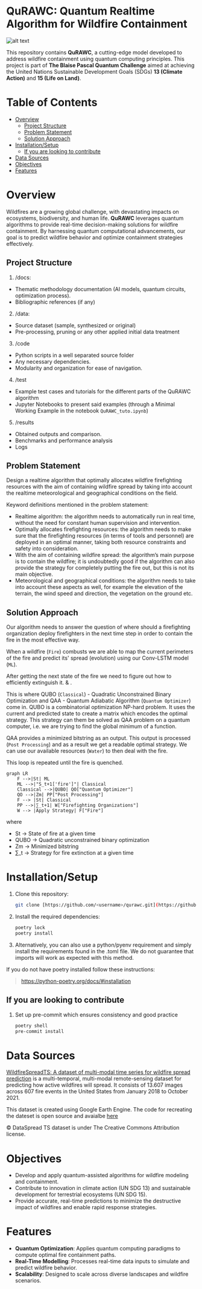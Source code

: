# QuRAWC: Quantum Realtime Algorithm for Wildfire Containment <!-- omit from toc -->

![alt text](https://i.imgur.com/gelCKe3.png=50x50)

This repository contains **QuRAWC**, a cutting-edge model developed to address wildfire containment using quantum
computing principles. This project is part of **The Blaise Pascal Quantum Challenge** aimed at achieving the United
Nations Sustainable Development Goals (SDGs) **13 (Climate Action)** and **15 (Life on Land)**.

# Table of Contents <!-- omit from toc -->

- [Overview](#overview)
  - [Project Structure](#project-structure)
  - [Problem Statement](#problem-statement)
  - [Solution Approach](#solution-approach)
- [Installation/Setup](#installationsetup)
  - [If you are looking to contribute](#if-you-are-looking-to-contribute)
- [Data Sources](#data-sources)
- [Objectives](#objectives)
- [Features](#features)

# Overview

Wildfires are a growing global challenge, with devastating impacts on ecosystems, biodiversity, and human life. **QuRAWC** leverages quantum algorithms to provide real-time decision-making solutions for wildfire containment.
By harnessing quantum computational advancements, our goal is to predict wildfire behavior and optimize containment strategies effectively.

## Project Structure

1. /docs:

- Thematic methodology documentation (AI models, quantum circuits,
  optimization process).
- Bibliographic references (if any)

2. /data:

- Source dataset (sample, synthesized or original)
- Pre-processing, pruning or any other applied initial data treatment

3. /code

- Python scripts in a well separated source folder
- Any necessary dependencies.
- Modularity and organization for ease of navigation.

4. /test

- Example test cases and tutorials for the different parts of the QuRAWC algorithm
- Jupyter Notebooks to present said examples (through a Minimal Working Example in the notebook `QuRAWC_tuto.ipynb`)

5. /results

- Obtained outputs and comparison.
- Benchmarks and performance analysis
- Logs

## Problem Statement

Design a realtime algorithm that optimally allocates wildfire firefighting resources with the aim of containing wildfire spread by taking into account the realtime meteorological and geographical conditions on the field.

Keyword definitions mentioned in the problem statement:

- Realtime algorithm: the algorithm needs to automatically run in real time, without the need for constant human supervision and intervention.
- Optimally allocates firefighting resources: the algorithm needs to make sure that the firefighting resources (in terms of tools and personnel) are deployed in an optimal manner, taking both resource constraints and safety into consideration.
- With the aim of containing wildfire spread: the algorithm’s main purpose is to contain the wildfire; it is undoubtedly good if the algorithm can also provide the strategy for completely putting the fire out, but this is not its main objective.
- Meteorological and geographical conditions: the algorithm needs to take into account these aspects as well, for example the elevation of the terrain, the wind speed and direction, the vegetation on the ground etc.

## Solution Approach

Our algorithm needs to answer the question of where should a firefighting organization deploy firefighters in the next time step in order to contain the fire in the most effective way.

When a wildfire (`Fire`) combusts we are able to map the current perimeters of the fire and predict its' spread (evolution) using our Conv-LSTM model (`ML`).

After getting the next state of the fire we need to figure out how to efficiently extinguish it. & .

This is where QUBO (`Classical`) - Quadratic Unconstrained Binary Optimization and QAA - Quantum Adiabatic Algorithm (`Quantum Optimizer`) come in.
QUBO is a combinatorial optimization NP-hard problem. It uses the current and predicted state to create a matrix which encodes the optimal strategy. This strategy can them be solved as QAA problem on a quantum computer, i.e. we are trying to find the global minimum of a function.

QAA provides a minimized bitstring as an output. This output is processed (`Post Processing`) and as a result we get a readable optimal strategy. We can use our available resources (`Water`) to then deal with the fire.

This loop is repeated until the fire is quenched.

```mermaid
graph LR
    F -->|St| ML
    ML -->|"S_t+1['fire']"| Classical
    Classical -->|QUBO| QO["Quantum Optimizer"]
    QO -->|Zm| PP["Post Processing"]
    F --> |St| Classical
    PP -->|∑_t+1| W["Firefighting Organizations"]
    W --> |Apply Strategy| F["Fire"]
```

where

- St -> State of fire at a given time
- QUBO -> Quadratic unconstrained binary optimization
- Zm -> Minimized bitstring
- ∑_t -> Strategy for fire extinction at a given time

# Installation/Setup

1. Clone this repository:
   ```sh
   git clone [https://github.com/<username>/qurawc.git](https://github.com/pasqal-io/Pasqal_Hackathon_Feb25_Team_11.git)
   ```
2. Install the required dependencies:
   ```sh
   poetry lock
   poetry install
   ```
3. Alternatively, you can also use a python/pyenv requirement and simply install the requirements found in the .toml file. We do not guarantee that imports will work as expected with this method.

If you do not have poetry installed follow these instructions:

> https://python-poetry.org/docs/#installation

## If you are looking to contribute

1. Set up pre-commit which ensures consistency and good practice
   ```sh
   poetry shell
   pre-commit install
   ```

# Data Sources

[WildfireSpreadTS: A dataset of multi-modal time series for wildfire spread prediction](https://zenodo.org/records/8006177) is a multi-temporal, multi-modal remote-sensing dataset for predicting how active wildfires will spread.
It consists of 13.607 images across 607 fire events in the United States from January 2018 to October 2021.

This dataset is created using Google Earth Engine. The code for recreating the dateset is open source and avaialbe [here](https://github.com/SebastianGer/WildfireSpreadTSCreateDataset)

&copy; DataSpread TS dataset is under The Creative Commons Attribution license.

# Objectives

- Develop and apply quantum-assisted algorithms for wildfire modeling and containment.
- Contribute to innovation in climate action (UN SDG 13) and sustainable development for terrestrial ecosystems (UN SDG
  15).
- Provide accurate, real-time predictions to minimize the destructive impact of wildfires and enable rapid response
  strategies.

# Features

- **Quantum Optimization**: Applies quantum computing paradigms to compute optimal fire containment paths.
- **Real-Time Modelling**: Processes real-time data inputs to simulate and predict wildfire behavior.
- **Scalability**: Designed to scale across diverse landscapes and wildfire scenarios.
